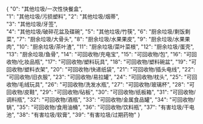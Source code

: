 {
    "0": "其他垃圾/一次性快餐盒",    
    "1": "其他垃圾/污损塑料", 
    "2": "其他垃圾/烟蒂",    
    "3": "其他垃圾/牙签",    
    "4": "其他垃圾/破碎花盆及碟碗", 
    "5": "其他垃圾/竹筷", 
    "6": "厨余垃圾/剩饭剩菜", 
    "7": "厨余垃圾/大骨头", 
    "8": "厨余垃圾/水果果皮", 
    "9": "厨余垃圾/水果果肉", 
    "10": "厨余垃圾/茶叶渣", 
    "11": "厨余垃圾/菜叶菜根", 
    "12": "厨余垃圾/蛋壳", 
    "13": "厨余垃圾/鱼骨", 
    "14": "可回收物/充电宝", 
    "15": "可回收物/包", 
    "16": "可回收物/化妆品瓶", 
    "17": "可回收物/塑料玩具", 
    "18": "可回收物/塑料碗盆", 
    "19": "可回收物/塑料衣架", 
    "20": "可回收物/快递纸袋", 
    "21": "可回收物/插头电线", 
    "22": "可回收物/旧衣服", 
    "23": "可回收物/易拉罐", 
    "24": "可回收物/枕头", 
    "25": "可回收物/毛绒玩具", 
    "26": "可回收物/洗发水瓶", 
    "27": "可回收物/玻璃杯", 
    "28": "可回收物/皮鞋", 
    "29": "可回收物/砧板", 
    "30": "可回收物/纸板箱", 
    "31": "可回收物/调料瓶", 
    "32": "可回收物/酒瓶", 
    "33": "可回收物/金属食品罐", 
    "34": "可回收物/锅", 
    "35": "可回收物/食用油桶", 
    "36": "可回收物/饮料瓶", 
    "37": "有害垃圾/干电池", 
    "38": "有害垃圾/软膏", 
    "39": "有害垃圾/过期药物" 
}
